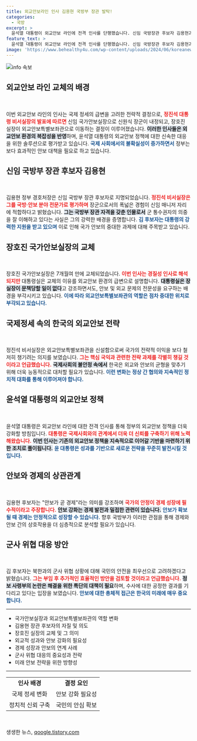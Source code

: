 ```yaml
---
title: 외교안보라인 인사 김용현 국방부 장관 발탁!
categories:
  - 국방
excerpt: >
  윤석열 대통령이 외교안보 라인에 전격 인사를 단행했습니다. 신임 국방장관 후보자 김용현과 국가안보실장 신원식이 임명되며, 급변하는 국제 정세에 대응하려는 전략적 선택이 주목받고 있습니다.
feature_text: >
  윤석열 대통령이 외교안보 라인에 전격 인사를 단행했습니다. 신임 국방장관 후보자 김용현과 국가안보실장 신원식이 임명되며, 급변하는 국제 정세에 대응하려는 전략적 선택이 주목받고 있습니다.
image: 'https://www.behealthy4u.com/wp-content/uploads/2024/06/koreanews.jpg'
---
```


<p><img src="https://www.behealthy4u.com/wp-content/uploads/2024/06/koreanews.jpg" alt="info 속보" /></p>

<h2 data-ke-size="size26">외교안보 라인 교체의 배경</h2>

<p data-ke-size="size16">&nbsp;</p>

<p>이번 외교안보 라인의 인사는 국제 정세의 급변을 고려한 전략적 결정으로, <b><span style="color: #ee2323;">정진석 대통령 비서실장의 발표에 따르면</span></b> 신임 국가안보실장으로 신원식 장군이 내정되고, 장호진 실장이 외교안보특별보좌관으로 이동하는 결정이 이루어졌습니다. <b><span style="background-color: #21538527;">이러한 인사들은 외교안보 환경의 복잡성을 반영</span></b>하며, 윤석열 대통령의 외교안보 정책에 대한 신속한 대응을 위한 솔루션으로 평가받고 있습니다. <b><span style="color: #1a5490;">국제 사회에서의 불확실성이 증가하면서</span></b> 정부는 보다 효과적인 안보 대책을 필요로 하고 있습니다.</p>

<h2 data-ke-size="size26">신임 국방부 장관 후보자 김용현</h2>

<p data-ke-size="size16">&nbsp;</p>

<p>김용현 정부 경호처장은 신임 국방부 장관 후보자로 지명되었습니다. <b><span style="color: #ee2323;">정진석 비서실장은 그를 국방·안보 분야 전문가로 평가하며</span></b> 장군으로서의 폭넓은 경험이 신임 매니저 자리에 적합하다고 밝혔습니다. <b><span style="background-color: #21538527;">그는 국방부 장관 자격을 갖춘 인물로서</span></b> 군 통수권자의 의중을 잘 이해하고 있다는 사실은 그의 강력한 배경을 증명합니다. <b><span style="color: #1a5490;">김 후보자는 대통령의 강력한 지원을 받고 있으며</span></b> 이로 인해 국가 안보의 중대한 과제에 대해 주목받고 있습니다.</p>

<h2 data-ke-size="size26">장호진 국가안보실장의 교체</h2>

<p data-ke-size="size16">&nbsp;</p>

<p>장호진 국가안보실장은 7개월여 만에 교체되었습니다. <b><span style="color: #ee2323;">이번 인사는 경질성 인사로 해석되지만</span></b> 대통령실은 교체의 이유를 외교안보 환경의 급변으로 설명합니다. <b><span style="background-color: #21538527;">대통령실은 장 실장이 문책당할 일이 없다</span></b>고 강조하면서도, 안보 및 외교 문제의 전문성을 요구하는 배경을 부각시키고 있습니다. <b><span style="color: #1a5490;">이에 따라 외교안보특별보좌관의 역할은 점차 중대한 위치로 부각되고 있습니다.</span></b> </p>

<h2 data-ke-size="size26">국제정세 속의 한국의 외교안보 전략</h2>

<p data-ke-size="size16">&nbsp;</p>

<p>정진석 비서실장은 외교안보특별보좌관을 신설함으로써 국가의 전략적 이익을 보다 철저히 챙기려는 의지를 보였습니다. <b><span style="color: #ee2323;">그는 핵심 국익과 관련한 전략 과제를 각별히 챙길 것이라고 언급했습니다.</span></b> <b><span style="background-color: #21538527;">국제사회의 불안정 속에서</span></b> 한국은 외교와 안보의 균형을 맞추기 위해 더욱 능동적으로 대처할 필요가 있습니다. <b><span style="color: #1a5490;">이런 변화는 정상 간 협의와 지속적인 정치적 대화를 통해 이루어져야 합니다.</span></b> </p>

<h2 data-ke-size="size26">윤석열 대통령의 외교안보 정책</h2>

<p data-ke-size="size16">&nbsp;</p>

<p>윤석열 대통령은 외교안보 라인에 대한 전격 인사를 통해 정부의 외교안보 정책을 더욱 강화할 방침입니다. <b><span style="color: #ee2323;">대통령은 국제사회와의 관계에서 더욱 더 신뢰를 구축하기 위해 노력해왔습니다.</span></b> <b><span style="background-color: #21538527;">이번 인사는 기존의 외교안보 정책을 지속적으로 이어갈 기반을 마련하기 위한 조치로 풀이됩니다.</span></b> <b><span style="color: #1a5490;">윤 대통령은 성과를 기반으로 새로운 전략을 꾸준히 발전시킬 것입니다.</span></b> </p>

<h2 data-ke-size="size26">안보와 경제의 상관관계</h2>

<p data-ke-size="size16">&nbsp;</p>

<p>김용현 후보자는 "안보가 곧 경제"라는 의미를 강조하며 <b><span style="color: #ee2323;">국가의 안정이 경제 성장에 필수적이라고 주장합니다.</span></b> <b><span style="background-color: #21538527;">안보 강화는 경제 발전과 밀접한 관련이 있습니다.</span></b> <b><span style="color: #1a5490;">안보가 확보될 때 경제는 안정적으로 성장할 수 있습니다.</span></b> 향후 국방부가 이러한 관점을 통해 경제와 안보 간의 상호작용을 더 심층적으로 분석할 필요가 있습니다.</p>

<h2 data-ke-size="size26">군사 위협 대응 방안</h2>

<p data-ke-size="size16">&nbsp;</p>

<p>김 후보자는 북한과의 군사 위협 상황에 대해 국민의 안전을 최우선으로 고려하겠다고 밝혔습니다. <b><span style="color: #ee2323;">그는 부임 후 추가적인 효율적인 방안을 검토할 것이라고 언급했습니다.</span></b> <b><span style="background-color: #21538527;">정보 사령부의 논란은 해결을 위한 특단의 대책이 필요</span></b>하며, 수사에 대한 공정한 결과를 기다리고 있다는 입장을 보였습니다. <b><span style="color: #1a5490;">안보에 대한 총체적 접근은 한국의 미래에 매우 중요합니다.</span></b> </p>

<hr />

<ul>
  <li>국가안보실장과 외교안보특별보좌관의 역할 변화</li>
  <li>김용현 장관 후보자의 자질 및 의도</li>
  <li>장호진 실장의 교체 및 그 의미</li>
  <li>외교적 성과와 안보 강화의 필요성</li>
  <li>경제 성장과 안보의 연계 사례</li>
  <li>군사 위협 대응의 중요성과 전략</li>
  <li>미래 안보 전략을 위한 방향성</li>
</ul>

<hr />

<table>
  <tr>
    <td style="text-align: center; height: 17px;"><b>인사 배경</b></td>
    <td style="text-align: center; height: 17px;"><b>결정 요인</b></td>
  </tr>
  <tr>
    <td style="text-align: center; height: 17px;">국제 정세 변화</td>
    <td style="text-align: center; height: 17px;">안보 강화 필요성</td>
  </tr>
  <tr>
    <td style="text-align: center; height: 17px;">정치적 신뢰 구축</td>
    <td style="text-align: center; height: 17px;">국민의 안심 확보</td>
  </tr>
</table>

<p data-ke-size="size16">&nbsp;</p>
생생한 뉴스, <a href="https://qoogle.tistory.com" rel="dofollow">qoogle.tistory.com</a>


